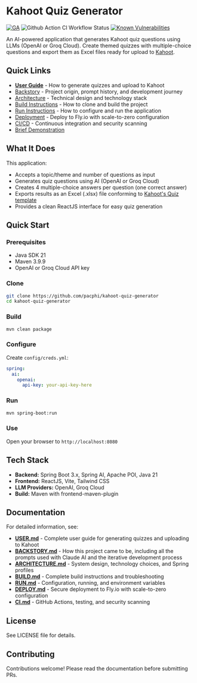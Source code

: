 # Kahoot Quiz Generator

[![GA](https://img.shields.io/badge/Release-GA-darkgeen)](https://img.shields.io/badge/Release-Alpha-darkred) ![Github Action CI Workflow Status](https://github.com/pacphi/kahoot-quiz-generator/actions/workflows/ci.yml/badge.svg) [![Known Vulnerabilities](https://snyk.io/test/github/pacphi/kahoot-quiz-generator/badge.svg?style=plastic)](https://snyk.io/test/github/pacphi/kahoot-quiz-generator)

An AI-powered application that generates Kahoot quiz questions using LLMs (OpenAI or Groq Cloud). Create themed quizzes with multiple-choice questions and export them as Excel files ready for upload to [Kahoot](https://kahoot.com/).

## Quick Links

- **[User Guide](docs/USER.md)** - How to generate quizzes and upload to Kahoot
- [Backstory](docs/BACKSTORY.md) - Project origin, prompt history, and development journey
- [Architecture](docs/ARCHITECTURE.md) - Technical design and technology stack
- [Build Instructions](docs/BUILD.md) - How to clone and build the project
- [Run Instructions](docs/RUN.md) - How to configure and run the application
- [Deployment](docs/DEPLOY.md) - Deploy to Fly.io with scale-to-zero configuration
- [CI/CD](docs/CI.md) - Continuous integration and security scanning
- [Brief Demonstration](https://github.com/pacphi/kahoot-quiz-generator/raw/refs/heads/main/kahoot-quiz-generator.mp4)

## What It Does

This application:

- Accepts a topic/theme and number of questions as input
- Generates quiz questions using AI (OpenAI or Groq Cloud)
- Creates 4 multiple-choice answers per question (one correct answer)
- Exports results as an Excel (.xlsx) file conforming to [Kahoot's Quiz template](https://kahoot.com/files/2019/08/Kahoot-Quiz-Spreadsheet-Template.xlsx)
- Provides a clean ReactJS interface for easy quiz generation

## Quick Start

### Prerequisites

- Java SDK 21
- Maven 3.9.9
- OpenAI or Groq Cloud API key

### Clone

```bash
git clone https://github.com/pacphi/kahoot-quiz-generator
cd kahoot-quiz-generator
```

### Build

```bash
mvn clean package
```

### Configure

Create `config/creds.yml`:

```yaml
spring:
  ai:
    openai:
      api-key: your-api-key-here
```

### Run

```bash
mvn spring-boot:run
```

### Use

Open your browser to `http://localhost:8080`

## Tech Stack

- **Backend:** Spring Boot 3.x, Spring AI, Apache POI, Java 21
- **Frontend:** ReactJS, Vite, Tailwind CSS
- **LLM Providers:** OpenAI, Groq Cloud
- **Build:** Maven with frontend-maven-plugin

## Documentation

For detailed information, see:

- **[USER.md](docs/USER.md)** - Complete user guide for generating quizzes and uploading to Kahoot
- **[BACKSTORY.md](docs/BACKSTORY.md)** - How this project came to be, including all the prompts used with Claude AI and the iterative development process
- **[ARCHITECTURE.md](docs/ARCHITECTURE.md)** - System design, technology choices, and Spring profiles
- **[BUILD.md](docs/BUILD.md)** - Complete build instructions and troubleshooting
- **[RUN.md](docs/RUN.md)** - Configuration, running, and environment variables
- **[DEPLOY.md](docs/DEPLOY.md)** - Secure deployment to Fly.io with scale-to-zero configuration
- **[CI.md](docs/CI.md)** - GitHub Actions, testing, and security scanning

## License

See LICENSE file for details.

## Contributing

Contributions welcome! Please read the documentation before submitting PRs.
